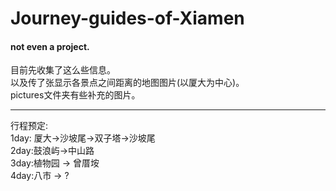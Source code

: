 # Journey-guides-of-Xiamen
#### not even a project.  
目前先收集了这么些信息。  
以及传了张显示各景点之间距离的地图图片(以厦大为中心)。  
pictures文件夹有些补充的图片。  
  
-------
行程预定:  
1day: 厦大->沙坡尾->双子塔->沙坡尾  
2day:鼓浪屿->中山路  
3day:植物园 -> 曾厝垵  
4day:八市 -> ?  

